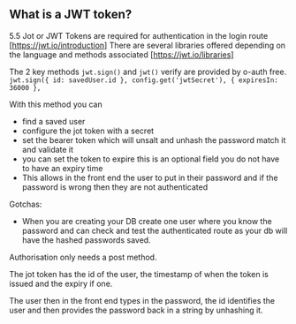 

## What is a JWT token?



5.5 Jot or JWT Tokens are required for authentication in the login route
[https://jwt.io/introduction] There are several libraries offered depending on the language and methods associated [https://jwt.io/libraries]


The 2 key methods `jwt.sign()` and `jwt()` verify are provided by o-auth free.
`jwt.sign({ id: savedUser.id }, config.get('jwtSecret'), { expiresIn: 36000 },`

With this method you can 
- find a saved user
- configure the jot token with a secret 
- set the bearer token which will unsalt and unhash the password match it and validate it
- you can set the token to expire this is an optional field you do not have to have an expiry time
- This allows in the front end the user to put in their password and if the password is wrong then  they are not authenticated


Gotchas:
- When you are creating your DB create one user where you know the password and can check and test the authenticated route as your db will have the hashed passwords saved.

Authorisation only needs a post method.

The jot token has the id of the user, the timestamp of when the token is issued and the expiry if one.

The user then in the front end types in the password, the id identifies the user and then provides the password back in a string by unhashing it.